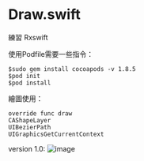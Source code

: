 # Draw.swift
練習 Rxswift

使用Podfile需要一些指令：
```
$sudo gem install cocoapods -v 1.8.5
$pod init
$pod install
```

繪圖使用：
```
override func draw 
CAShapeLayer
UIBezierPath
UIGraphicsGetCurrentContext
```
version 1.0: 
![image](https://github.com/JemmaQue/Draw.swift/blob/release/1.0/1.0.gif)
